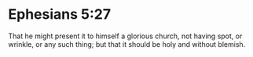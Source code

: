 # Ephesians 5:27

That he might present it to himself a glorious church, not having spot, or wrinkle, or any such thing; but that it should be holy and without blemish.